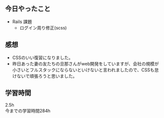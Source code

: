 ## 今日やったこと
- Rails 課題 
  - ログイン周り修正(scss)

## 感想
- CSSのいい復習になりました。
- 昨日あった妻の友たちの旦那さんがweb開発をしていますが、会社の規模が小さいとフルスタックにならないといけないと言われましたので、CSSも怠けないで頑張ろうと思いました。

## 学習時間
2.5h  
今までの学習時間284h 

